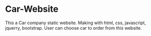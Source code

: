 # Car-Website
This a Car company static website. Making with html, css, javascript, jquerry, bootstrap. User can choose car to order from this website.
